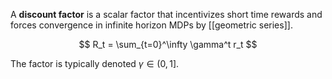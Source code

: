 A **discount factor** is a scalar factor that incentivizes short time rewards and forces convergence in infinite horizon MDPs by [[geometric series]]. 

$$
R_t = \sum_{t=0}^\infty \gamma^t r_t
$$


The factor is typically denoted $\gamma \in (0, 1]$.